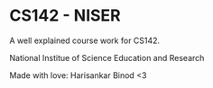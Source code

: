 # CS142 - NISER
A well explained course work for CS142. 


National Institue of Science Education and Research


Made with love: Harisankar Binod <3


